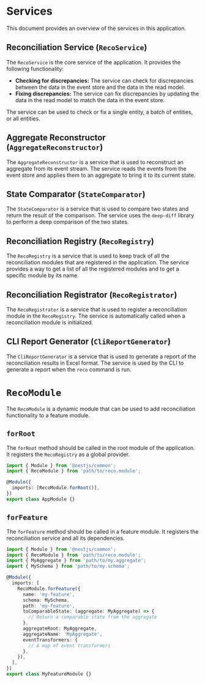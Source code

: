 # Services

This document provides an overview of the services in this application.

## Reconciliation Service (`RecoService`)

The `RecoService` is the core service of the application. It provides the following functionality:

*   **Checking for discrepancies:** The service can check for discrepancies between the data in the event store and the data in the read model.
*   **Fixing discrepancies:** The service can fix discrepancies by updating the data in the read model to match the data in the event store.

The service can be used to check or fix a single entity, a batch of entities, or all entities.

## Aggregate Reconstructor (`AggregateReconstructor`)

The `AggregateReconstructor` is a service that is used to reconstruct an aggregate from its event stream. The service reads the events from the event store and applies them to an aggregate to bring it to its current state.

## State Comparator (`StateComparator`)

The `StateComparator` is a service that is used to compare two states and return the result of the comparison. The service uses the `deep-diff` library to perform a deep comparison of the two states.

## Reconciliation Registry (`RecoRegistry`)

The `RecoRegistry` is a service that is used to keep track of all the reconciliation modules that are registered in the application. The service provides a way to get a list of all the registered modules and to get a specific module by its name.

## Reconciliation Registrator (`RecoRegistrator`)

The `RecoRegistrator` is a service that is used to register a reconciliation module in the `RecoRegistry`. The service is automatically called when a reconciliation module is initialized.

## CLI Report Generator (`CliReportGenerator`)

The `CliReportGenerator` is a service that is used to generate a report of the reconciliation results in Excel format. The service is used by the CLI to generate a report when the `reco` command is run.

# `RecoModule`

The `RecoModule` is a dynamic module that can be used to add reconciliation functionality to a feature module.

## `forRoot`

The `forRoot` method should be called in the root module of the application. It registers the `RecoRegistry` as a global provider.

```typescript
import { Module } from '@nestjs/common';
import { RecoModule } from 'path/to/reco.module';

@Module({
  imports: [RecoModule.forRoot()],
})
export class AppModule {}
```

## `forFeature`

The `forFeature` method should be called in a feature module. It registers the reconciliation service and all its dependencies.

```typescript
import { Module } from '@nestjs/common';
import { RecoModule } from 'path/to/reco.module';
import { MyAggregate } from 'path/to/my.aggregate';
import { MySchema } from 'path/to/my.schema';

@Module({
  imports: [
    RecoModule.forFeature({
      name: 'my-feature',
      schema: MySchema,
      path: 'my-feature',
      toComparableState: (aggregate: MyAggregate) => {
        // Return a comparable state from the aggregate
      },
      aggregateRoot: MyAggregate,
      aggregateName: 'MyAggregate',
      eventTransformers: {
        // A map of event transformers
      },
    }),
  ],
})
export class MyFeatureModule {}
```
